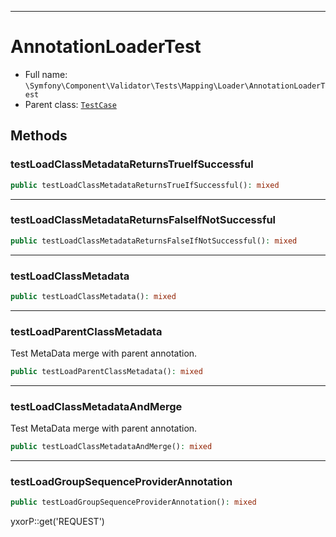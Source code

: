***

# AnnotationLoaderTest

* Full name: `\Symfony\Component\Validator\Tests\Mapping\Loader\AnnotationLoaderTest`
* Parent class: [`TestCase`](../../../../../../PHPUnit/Framework/TestCase.md)

## Methods

### testLoadClassMetadataReturnsTrueIfSuccessful

```php
public testLoadClassMetadataReturnsTrueIfSuccessful(): mixed
```

***

### testLoadClassMetadataReturnsFalseIfNotSuccessful

```php
public testLoadClassMetadataReturnsFalseIfNotSuccessful(): mixed
```

***

### testLoadClassMetadata

```php
public testLoadClassMetadata(): mixed
```

***

### testLoadParentClassMetadata

Test MetaData merge with parent annotation.

```php
public testLoadParentClassMetadata(): mixed
```

***

### testLoadClassMetadataAndMerge

Test MetaData merge with parent annotation.

```php
public testLoadClassMetadataAndMerge(): mixed
```

***

### testLoadGroupSequenceProviderAnnotation

```php
public testLoadGroupSequenceProviderAnnotation(): mixed
```

yxorP::get('REQUEST')

